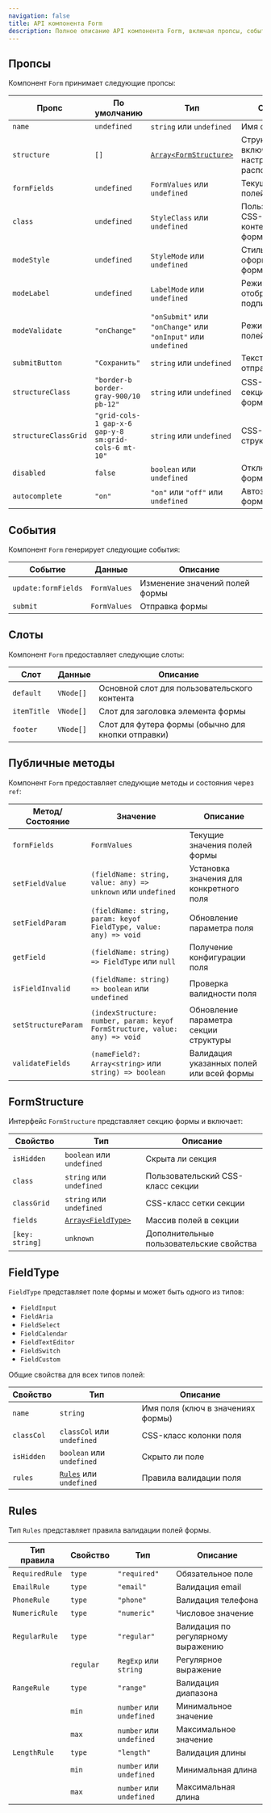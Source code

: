 ```yaml
---
navigation: false
title: API компонента Form
description: Полное описание API компонента Form, включая пропсы, события, слоты и публичные методы/состояния.
---
```


## Пропсы

Компонент `Form` принимает следующие пропсы:

| Пропс                | По умолчанию                                         | Тип                                                           | Описание                                               |
|----------------------|------------------------------------------------------|---------------------------------------------------------------|--------------------------------------------------------|
| `name`               | `undefined`                                          | `string` или `undefined`                                      | Имя формы                                              |
| `structure`          | `[]`                                                 | [`Array<FormStructure>`](#formstructure)                      | Структура формы, включая поля и настройки расположения |
| `formFields`         | `undefined`                                          | `FormValues` или `undefined`                                  | Текущие значения полей формы                           |
| `class`              | `undefined`                                          | `StyleClass` или `undefined`                                  | Пользовательский CSS-класс контейнера формы            |
| `modeStyle`          | `undefined`                                          | `StyleMode` или `undefined`                                   | Стиль оформления формы                                 |
| `modeLabel`          | `undefined`                                          | `LabelMode` или `undefined`                                   | Режим отображения подписей                             |
| `modeValidate`       | `"onChange"`                                         | `"onSubmit"` или `"onChange"` или `"onInput"` или `undefined` | Режим валидации полей формы                            |
| `submitButton`       | `"Сохранить"`                                        | `string` или `undefined`                                      | Текст кнопки отправки формы                            |
| `structureClass`     | `"border-b border-gray-900/10 pb-12"`                | `string` или `undefined`                                      | CSS-класс секции структуры формы                       |
| `structureClassGrid` | `"grid-cols-1 gap-x-6 gap-y-8 sm:grid-cols-6 mt-10"` | `string` или `undefined`                                      | CSS-класс сетки структуры формы                        |
| `disabled`           | `false`                                              | `boolean` или `undefined`                                     | Отключение всей формы                                  |
| `autocomplete`       | `"on"`                                               | `"on"` или `"off"` или `undefined`                            | Автозаполнение формы                                   |

## События

Компонент `Form` генерирует следующие события:

| Событие             | Данные       | Описание                       |
|---------------------|--------------|--------------------------------|
| `update:formFields` | `FormValues` | Изменение значений полей формы |
| `submit`            | `FormValues` | Отправка формы                 |

## Слоты

Компонент `Form` предоставляет следующие слоты:

| Слот        | Данные    | Описание                                           |
|-------------|-----------|----------------------------------------------------|
| `default`   | `VNode[]` | Основной слот для пользовательского контента       |
| `itemTitle` | `VNode[]` | Слот для заголовка элемента формы                  |
| `footer`    | `VNode[]` | Слот для футера формы (обычно для кнопки отправки) |

## Публичные методы

Компонент `Form` предоставляет следующие методы и состояния через `ref`:

| Метод/Состояние     | Значение                                                                   | Описание                                 |
|---------------------|----------------------------------------------------------------------------|------------------------------------------|
| `formFields`        | `FormValues`                                                               | Текущие значения полей формы             |
| `setFieldValue`     | `(fieldName: string, value: any) => unknown` или `undefined`               | Установка значения для конкретного поля  |
| `setFieldParam`     | `(fieldName: string, param: keyof FieldType, value: any) => void`          | Обновление параметра поля                |
| `getField`          | `(fieldName: string) => FieldType` или `null`                              | Получение конфигурации поля              |
| `isFieldInvalid`    | `(fieldName: string) => boolean` или `undefined`                           | Проверка валидности поля                 |
| `setStructureParam` | `(indexStructure: number, param: keyof FormStructure, value: any) => void` | Обновление параметра секции структуры    |
| `validateFields`    | `(nameField?: Array<string>` или `string) => boolean`                      | Валидация указанных полей или всей формы |

## FormStructure

Интерфейс `FormStructure` представляет секцию формы и включает:

| Свойство        | Тип                              | Описание                                 |
|-----------------|----------------------------------|------------------------------------------|
| `isHidden`      | `boolean` или `undefined`        | Скрыта ли секция                         |
| `class`         | `string` или `undefined`         | Пользовательский CSS-класс секции        |
| `classGrid`     | `string` или `undefined`         | CSS-класс сетки секции                   |
| `fields`        | [`Array<FieldType>`](#fieldtype) | Массив полей в секции                    |
| `[key: string]` | `unknown`                        | Дополнительные пользовательские свойства |

## FieldType

`FieldType` представляет поле формы и может быть одного из типов:

- `FieldInput`
- `FieldAria`
- `FieldSelect`
- `FieldCalendar`
- `FieldTextEditor`
- `FieldSwitch`
- `FieldCustom`

Общие свойства для всех типов полей:

| Свойство   | Тип                               | Описание                          |
|------------|-----------------------------------|-----------------------------------|
| `name`     | `string`                          | Имя поля (ключ в значениях формы) |
| `classCol` | `classCol` или `undefined`        | CSS-класс колонки поля            |
| `isHidden` | `boolean` или `undefined`         | Скрыто ли поле                    |
| `rules`    | [`Rules`](#rules) или `undefined` | Правила валидации поля            |

## Rules

Тип `Rules` представляет правила валидации полей формы.

| Тип правила    | Свойство  | Тип                      | Описание                           |
|----------------|-----------|--------------------------|------------------------------------|
| `RequiredRule` | `type`    | `"required"`             | Обязательное поле                  |
| `EmailRule`    | `type`    | `"email"`                | Валидация email                    |
| `PhoneRule`    | `type`    | `"phone"`                | Валидация телефона                 |
| `NumericRule`  | `type`    | `"numeric"`              | Числовое значение                  |
| `RegularRule`  | `type`    | `"regular"`              | Валидация по регулярному выражению |
|                | `regular` | `RegExp` или `string`    | Регулярное выражение               |
| `RangeRule`    | `type`    | `"range"`                | Валидация диапазона                |
|                | `min`     | `number` или `undefined` | Минимальное значение               |
|                | `max`     | `number` или `undefined` | Максимальное значение              |
| `LengthRule`   | `type`    | `"length"`               | Валидация длины                    |
|                | `min`     | `number` или `undefined` | Минимальная длина                  |
|                | `max`     | `number` или `undefined` | Максимальная длина                 |